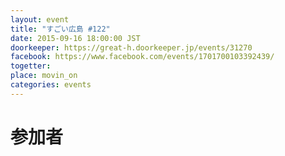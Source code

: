 ```yaml
---
layout: event
title: "すごい広島 #122"
date: 2015-09-16 18:00:00 JST
doorkeeper: https://great-h.doorkeeper.jp/events/31270
facebook: https://www.facebook.com/events/1701700103392439/
togetter:
place: movin_on
categories: events
---
```


# 参加者
